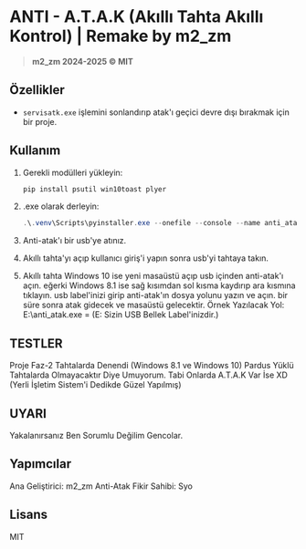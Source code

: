 # ANTI - A.T.A.K (Akıllı Tahta Akıllı Kontrol)  | Remake by m2_zm

> **m2_zm 2024-2025 © MIT**

## Özellikler
- `servisatk.exe` işlemini sonlandırıp atak'ı geçici devre dışı bırakmak için bir proje.

## Kullanım
1. Gerekli modülleri yükleyin:
   ```powershell
   pip install psutil win10toast plyer
   ```
2. .exe olarak derleyin:
   ```powershell
   .\.venv\Scripts\pyinstaller.exe --onefile --console --name anti_atak anti_atak.py --hidden-import psutil --hidden-import win10toast --hidden-import plyer --hidden-import plyer.platforms.win.notification
   ```
3. Anti-atak'ı bir usb'ye atınız.

4. Akıllı tahta'yı açıp kullanıcı giriş'i yapın sonra usb'yi tahtaya takın.

5. Akıllı tahta Windows 10 ise yeni masaüstü açıp usb içinden anti-atak'ı açın. eğerki Windows 8.1 ise sağ kısımdan sol kısma kaydırıp ara kısmına tıklayın. usb label'inizi girip anti-atak'ın dosya yolunu yazın ve açın. bir süre sonra atak gidecek ve masaüstü gelecektir. Örnek Yazılacak Yol: E:\anti_atak.exe = (E: Sizin USB Bellek Label'inizdir.)

## TESTLER

Proje Faz-2 Tahtalarda Denendi (Windows 8.1 ve Windows 10)
Pardus Yüklü Tahtalarda Olmayacaktır Diye Umuyorum. Tabi Onlarda A.T.A.K Var İse XD
(Yerli İşletim Sistem'i Dedikde Güzel Yapılmış)


## UYARI

Yakalanırsanız Ben Sorumlu Değilim Gencolar.

## Yapımcılar

Ana Geliştirici: m2_zm
Anti-Atak Fikir Sahibi: Syo

## Lisans
MIT

